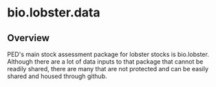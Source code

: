 # bio.lobster.data 

## Overview

PED's main stock assessment package for lobster stocks is bio.lobster. Although there are a lot of data inputs to that package that cannot be readily shared, there are many that are not protected and can be easily shared and housed through github. 

